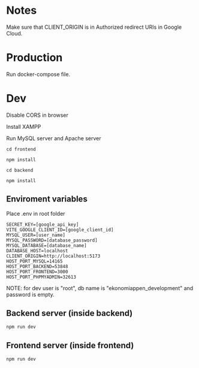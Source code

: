 # Notes

Make sure that CLIENT_ORIGIN is in Authorized redirect URIs in Google Cloud.

# Production

Run docker-compose file.

# Dev

Disable CORS in browser

Install XAMPP

Run MySQL server and Apache server

`cd frontend`

`npm install`

`cd backend`

`npm install`

## Enviroment variables

Place .env in root folder

```
SECRET_KEY=[google_api_key]
VITE_GOOGLE_CLIENT_ID=[google_client_id]
MYSQL_USER=[user_name]
MYSQL_PASSWORD=[database_password]
MYSQL_DATABASE=[database_name]
DATABASE_HOST=localhost
CLIENT_ORIGIN=http://localhost:5173
HOST_PORT_MYSQL=14165
HOST_PORT_BACKEND=53848
HOST_PORT_FRONTEND=3000
HOST_PORT_PHPMYADMIN=32613
```

NOTE: for dev user is "root", db name is "ekonomiappen_development" and password is empty.

## Backend server (inside backend)

`npm run dev`


## Frontend server (inside frontend)

`npm run dev`